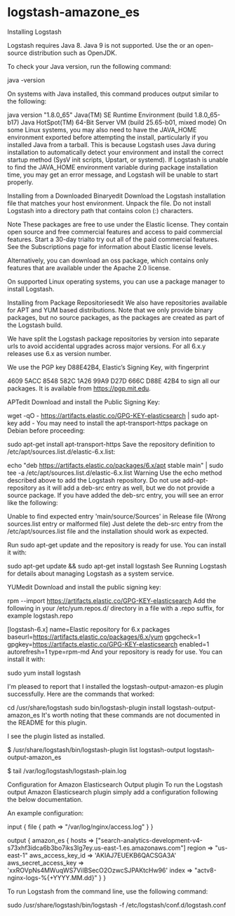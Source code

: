 # logstash-amazone_es



Installing Logstash

Logstash requires Java 8. Java 9 is not supported. Use the or an open-source distribution such as OpenJDK.

To check your Java version, run the following command:

java -version

On systems with Java installed, this command produces output similar to the following:

java version "1.8.0_65"
Java(TM) SE Runtime Environment (build 1.8.0_65-b17)
Java HotSpot(TM) 64-Bit Server VM (build 25.65-b01, mixed mode)
On some Linux systems, you may also need to have the JAVA_HOME environment exported before attempting the install, particularly if you installed Java from a tarball. This is because Logstash uses Java during installation to automatically detect your environment and install the correct startup method (SysV init scripts, Upstart, or systemd). If Logstash is unable to find the JAVA_HOME environment variable during package installation time, you may get an error message, and Logstash will be unable to start properly.

Installing from a Downloaded Binaryedit
Download the Logstash installation file that matches your host environment. Unpack the file. Do not install Logstash into a directory path that contains colon (:) characters.

Note
These packages are free to use under the Elastic license. They contain open source and free commercial features and access to paid commercial features. Start a 30-day trialto try out all of the paid commercial features. See the Subscriptions page for information about Elastic license levels.

Alternatively, you can download an oss package, which contains only features that are available under the Apache 2.0 license.

On supported Linux operating systems, you can use a package manager to install Logstash.

Installing from Package Repositoriesedit
We also have repositories available for APT and YUM based distributions. Note that we only provide binary packages, but no source packages, as the packages are created as part of the Logstash build.

We have split the Logstash package repositories by version into separate urls to avoid accidental upgrades across major versions. For all 6.x.y releases use 6.x as version number.

We use the PGP key D88E42B4, Elastic’s Signing Key, with fingerprint

4609 5ACC 8548 582C 1A26 99A9 D27D 666C D88E 42B4
to sign all our packages. It is available from https://pgp.mit.edu.

APTedit
Download and install the Public Signing Key:

wget -qO - https://artifacts.elastic.co/GPG-KEY-elasticsearch | sudo apt-key add -
You may need to install the apt-transport-https package on Debian before proceeding:

sudo apt-get install apt-transport-https
Save the repository definition to /etc/apt/sources.list.d/elastic-6.x.list:

echo "deb https://artifacts.elastic.co/packages/6.x/apt stable main" | sudo tee -a /etc/apt/sources.list.d/elastic-6.x.list
Warning
Use the echo method described above to add the Logstash repository. Do not use add-apt-repository as it will add a deb-src entry as well, but we do not provide a source package. If you have added the deb-src entry, you will see an error like the following:

Unable to find expected entry 'main/source/Sources' in Release file (Wrong sources.list entry or malformed file)
Just delete the deb-src entry from the /etc/apt/sources.list file and the installation should work as expected.

Run sudo apt-get update and the repository is ready for use. You can install it with:

sudo apt-get update && sudo apt-get install logstash
See Running Logstash for details about managing Logstash as a system service.

YUMedit
Download and install the public signing key:

rpm --import https://artifacts.elastic.co/GPG-KEY-elasticsearch
Add the following in your /etc/yum.repos.d/ directory in a file with a .repo suffix, for example logstash.repo

[logstash-6.x]
name=Elastic repository for 6.x packages
baseurl=https://artifacts.elastic.co/packages/6.x/yum
gpgcheck=1
gpgkey=https://artifacts.elastic.co/GPG-KEY-elasticsearch
enabled=1
autorefresh=1
type=rpm-md
And your repository is ready for use. You can install it with:

sudo yum install logstash


I'm pleased to report that I installed the logstash-output-amazon-es plugin successfully. Here are the commands that worked:

cd /usr/share/logstash
sudo bin/logstash-plugin install logstash-output-amazon_es
It's worth noting that these commands are not documented in the README for this plugin.


I see the plugin listed as installed.

$ /usr/share/logstash/bin/logstash-plugin list logstash-output
logstash-output-amazon_es

$ tail /var/log/logstash/logstash-plain.log





Configuration for Amazon Elasticsearch Output plugin
To run the Logstash output Amazon Elasticsearch plugin simply add a configuration following the below documentation.

An example configuration:





input {
        file {
              path => "/var/log/nginx/access.log"
        }
}

output {
       amazon_es {
              hosts => ["search-analytics-development-v4-s73xhf3idca6b3bo7iks3lg7ey.us-east-1.es.amazonaws.com"]
              region => "us-east-1"
              aws_access_key_id => 'AKIAJ7EUEKB6QACSGA3A'
              aws_secret_access_key => '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'
              index => "actv8-nginx-logs-%{+YYYY.MM.dd}"
       }
}


To run Logstash from the command line, use the following command:


sudo /usr/share/logstash/bin/logstash -f /etc/logstash/conf.d/logstash.conf 

